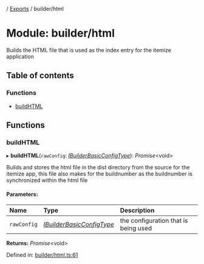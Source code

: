 [](../README.md) / [Exports](../modules.md) / builder/html

# Module: builder/html

Builds the HTML file that is used as the index entry for the itemize
application

## Table of contents

### Functions

- [buildHTML](builder_html.md#buildhtml)

## Functions

### buildHTML

▸ **buildHTML**(`rawConfig`: [*IBuilderBasicConfigType*](../interfaces/builder_config.ibuilderbasicconfigtype.md)): *Promise*<void\>

Builds and stores the html file in the dist directory from the source
for the itemize app, this file also makes for the buildnumber as the buildnumber
is synchronized within the html file

#### Parameters:

Name | Type | Description |
:------ | :------ | :------ |
`rawConfig` | [*IBuilderBasicConfigType*](../interfaces/builder_config.ibuilderbasicconfigtype.md) | the configuration that is being used    |

**Returns:** *Promise*<void\>

Defined in: [builder/html.ts:61](https://github.com/onzag/itemize/blob/0e9b128c/builder/html.ts#L61)
